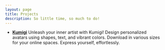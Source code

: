 ```yaml
---
layout: page
title: Projects
description: So little time, so much to do!
---
```


-   [**Kumigi**](https://kumigi.vercel.app/)
    Unleash your inner artist with Kumigi! Design personalized avatars using shapes, text, and vibrant colors. Download in various sizes for your online spaces. Express yourself, effortlessly.
    <!--
-   [**Stellaid**](https://MatiasAgelvis.com/stellaid)
    Browser extension that helps you explore pages like coursera and find quality courses faster by giving you a peer reviewed score for each product.
    -->

-   [**ValmoreAgelvis.com**](https://valmoreagelvis.com)
    Blog and index card repository for Valmore Agelvis, PhD., his index card collection can also be downloaded in multiple formats.

-   [**Mondrian**](http://fcc.matiasagelvis.com/tribute/)
    This website is a tribute to the artistic genius of Piet Mondrian, a pioneer of abstract art and the mastermind behind the iconic Neo-Plasticism movement.

-   [**Warkdown98**](https://matiasagelvis.github.io/Warkdown-98/)
    Markdown made easy with the simplicity and charm of the golden age of personal computing.

-   [**NES Calculator**](https://matiasagelvis.github.io/NEScalculator)
    This interactive calculator combines the fun and functionality of everyone's favorite 8-bit console with the essential tools needed for everyday calculations.

-   [**CellSV**](https://matiasagelvis.github.io/cellsv)
    Website to convert XML files to CSV, aimed at XML files with large and schemas or complex data fields, by preserving the XML structure and exposing the variable fields so that they can be edited as a spreadsheet.

-   [**OmegaInt**](https://github.com/matiasagelvis/omegaint)
    C++ implementation of arbitrarily sized integers, it works out of the box with all operators and other integer data types, also includes some common functions like minimum common multiple and maximum common divisor.

-   [**FCC**](https://fcc.matiasagelvis.com/)
    List of websites created for the FreeCodeCamp Responsive Web Design Course.
